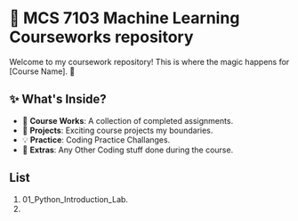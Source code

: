 # 🚀 MCS 7103 Machine Learning Courseworks repository

Welcome to my coursework repository! This is where the magic happens for [Course Name]. 🌟

## ✨ What's Inside?

- 📂 **Course Works**: A collection of completed assignments.
- 🚧 **Projects**: Exciting course projects my boundaries.
- 💡 **Practice**: Coding Practice Challanges.
- 🎉 **Extras**: Any Other Coding stuff done during the course.

##  List
1. 01_Python_Introduction_Lab.
2. 

